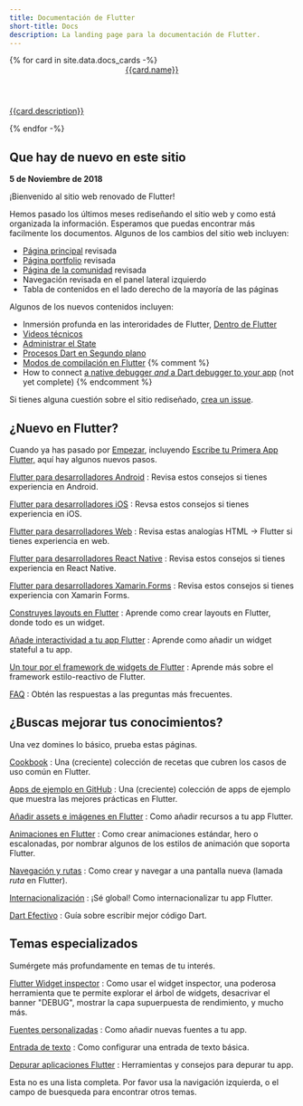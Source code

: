 ```yaml
---
title: Documentación de Flutter
short-title: Docs
description: La landing page para la documentación de Flutter.
---
```


<div class="card-deck">
{% for card in site.data.docs_cards -%}
  <a class="card" href="{{card.url}}">
    <div class="card-body">
      <header class="card-title">{{card.name}}</header>
      <p class="card-text">{{card.description}}</p>
    </div>
  </a>
{% endfor -%}
</div>

## Que hay de nuevo en este sitio

**5 de Noviembre de 2018**

¡Bienvenido al sitio web renovado de Flutter!

Hemos pasado los últimos meses rediseñando el sitio web y como está
organizada la información. Esperamos que puedas encontrar más facilmente
los documentos. Algunos de los cambios del sitio web incluyen:

* [Página principal](/) revisada
* [Página portfolio](/showcase) revisada
* [Página de la comunidad](/community) revisada
* Navegación revisada en el panel lateral izquierdo
* Tabla de contenidos en el lado derecho de la mayoría de las páginas

Algunos de los nuevos contenidos incluyen:

* Inmersión profunda en las interoridades de Flutter,
  [Dentro de Flutter](/docs/resources/inside-flutter)
* [Videos técnicos](/docs/resources/videos)
* [Administrar el State](/docs/development/data-and-backend/state-mgmt)
* [Procesos Dart en Segundo 
plano](/docs/development/packages-and-plugins/background-processes)
* [Modos de compilación en Flutter](/docs/testing/build-modes)
{% comment %}
* How to connect [a native debugger _and_
  a Dart debugger to your app](/docs/testing/oem-debuggers)
  (not yet complete)
{% endcomment %}

Si tienes alguna cuestión sobre el sitio rediseñado, [crea un 
issue]({{site.repo.this}}/issues).

## ¿Nuevo en Flutter?

Cuando ya has pasado por [Empezar](/docs/get-started/install),
incluyendo [Escribe tu Primera App Flutter,](/docs/get-started/codelab)
aquí hay algunos nuevos pasos.

[Flutter para desarrolladores Android](/docs/get-started/flutter-for/android-devs)
: Revisa estos consejos si tienes experiencia en Android.

[Flutter para desarrolladores iOS](/docs/get-started/flutter-for/ios-devs)
: Revsa estos consejos si tienes experiencia en iOS.

[Flutter para desarrolladores Web](/docs/get-started/flutter-for/web-devs)
: Revisa estas analogías HTML -> Flutter si tienes experiencia en web.

[Flutter para desarrolladores React Native](/docs/get-started/flutter-for/react-native-devs)
: Revisa estos consejos si tienes experiencia en React Native.

[Flutter para desarrolladores Xamarin.Forms](/docs/get-started/flutter-for/xamarin-forms-devs)
: Revisa estos consejos si tienes experiencia con Xamarin Forms.

[Construyes layouts en Flutter](/docs/development/ui/layout)
: Aprende como crear layouts en Flutter, donde todo es un widget.

[Añade interactividad a tu app Flutter](/docs/development/ui/interactive)
: Aprende como añadir un widget stateful a tu app.

[Un tour por el framework de widgets de Flutter](/docs/development/ui/widgets-intro)
: Aprende más sobre el framework estilo-reactivo de Flutter.

[FAQ](/docs/resources/faq)
: Obtén las respuestas a las preguntas más frecuentes.


## ¿Buscas mejorar tus conocimientos?

Una vez domines lo básico, prueba estas páginas.

[Cookbook](/docs/cookbook)
: Una (creciente) colección de recetas que cubren los casos de uso común en Flutter.

[Apps de ejemplo en GitHub]({{site.github}}/flutter/samples/blob/master/INDEX.md)
: Una (creciente) colección de apps de ejemplo que muestra las mejores prácticas en  Flutter.

[Añadir assets e imágenes en Flutter](/docs/development/ui/assets-and-images)
: Como añadir recursos a tu app Flutter.

[Animaciones en Flutter](/docs/development/ui/animations)
: Como crear animaciones estándar, hero o escalonadas, por nombrar algunos de los 
estilos de animación que soporta Flutter.

[Navegación y rutas](/docs/development/ui/navigation)
: Como crear y navegar a una pantalla nueva (lamada _ruta_ en Flutter).

[Internacionalización](/docs/development/accessibility-and-localization/internationalization)
: ¡Sé global! Como internacionalizar tu app Flutter.

[Dart Efectivo]({{site.dart-site}}/guides/language/effective-dart)
: Guía sobre escribir mejor código Dart.

## Temas especializados

Sumérgete más profundamente en temas de tu interés.

[Flutter Widget inspector](/docs/development/tools/inspector)
: Como usar el widget inspector, una poderosa herramienta que te permite
  explorar el árbol de widgets, desacrivar el banner
  "DEBUG", mostrar la capa supuerpuesta de rendimiento, y mucho más.

[Fuentes personalizadas](/docs/cookbook/design/fonts)
: Como añadir nuevas fuentes a tu app.

[Entrada de texto](/docs/cookbook/forms/text-input)
: Como configurar una entrada de texto básica.

[Depurar aplicaciones Flutter](/docs/testing/debugging)
: Herramientas y consejos para depurar tu app.

Esta no es una lista completa. Por favor usa la navigación izquierda,
o el campo de buesqueda para encontrar otros temas.